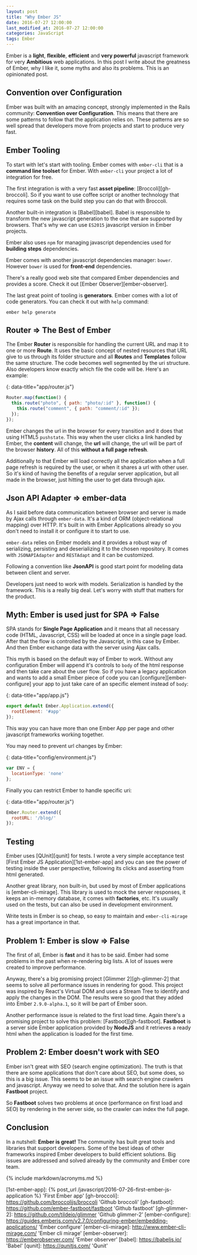 ```yaml
---
layout: post
title: "Why Ember JS"
date: 2016-07-27 12:00:00
last_modified_at: 2016-07-27 12:00:00
categories: JavaScript
tags: Ember
---
```


Ember is a **light**, **flexible**, **efficient** and **very powerful** javascript framework for very **Ambitious** web applications. In this post I write about the greatness of Ember, why I like it, some myths and also its problems. This is an opinionated post.

## Convention over Configuration

Ember was built with an amazing concept, strongly implemented in the Rails community: **Convention over Configuration**. This means that there are some patterns to follow that the application relies on. These patterns are so well spread that developers move from projects and start to produce very fast.

## Ember Tooling

To start with let's start with tooling. Ember comes with `ember-cli` that is a **command line toolset** for Ember. With `ember-cli` your project a lot of integration for free.

The first integration is with a very fast **asset pipeline**: [Broccoli][gh-broccoli]. So if you want to use coffee script or another technology that requires some task on the build step you can do that with Broccoli.

Another built-in integration is [Babel][babel]. Babel is responsible to transform the new javascript generation to the one that are supported by browsers. That's why we can use `ES2015` javascript version in Ember projects.

Ember also uses `npm` for managing javascript dependencies used for **building steps** dependencies.

Ember comes with another javascript dependencies manager: `bower`. However `bower` is used for **front-end** dependencies.

There's a really good web site that compared Ember dependencies and provides a score. Check it out [Ember Observer][ember-observer].

The last great point of tooling is **generators**. Ember comes with a lot of code generators. You can check it out with `help` command:

```shell
ember help generate
```

## Router => The Best of Ember

The Ember **Router** is responsible for handling the current URL and map it to one or more **Route**. It uses the basic concept of nested resources that URL give to us through its folder structure and all **Routes** and **Templates** follow the same structure. The code becomes well segmented by the uri structure. Also developers know exactly which file the code will be. Here's an example:

{: data-title="app/router.js"}
```javascript
Router.map(function() {
  this.route("photo", { path: "photo/:id" }, function() {
    this.route("comment", { path: "comment/:id" });
  });
});
```

Ember changes the url in the browser for every transition and it does that using HTML5 `pushstate`. This way when the user clicks a link handled by Ember, the **content** will change, the **url** will change, the url will be part of the browser **history**. All of this **without a full page refresh**.

Additionally to that Ember will load correctly all the application when a full page refresh is required by the user, or when it shares a url with other user. So it's kind of having the benefits of a regular server application, but all made in the browser, just hitting the user to get data through ajax.

## Json API Adapter => ember-data

As I said before data communication between browser and server is made by Ajax calls through `ember-data`. It's a kind of ORM (object-relational mapping) over HTTP. It's built in with Ember Applications already so you don't need to install it or configure it to start to use.

`ember-data` relies on Ember models and it provides a robust way of serializing, persisting and deserializing it to the chosen repository. It comes with `JSONAPIAdapter` and `RESTAdapt` and it can be customized.

Following a convention like **JsonAPI** is good start point for modeling data between client and server.

Developers just need to work with models. Serialization is handled by the framework. This is a really big deal. Let's worry with stuff that matters for the product.

## Myth: Ember is used just for SPA => **False**

SPA stands for **Single Page Application** and it means that all necessary code (HTML, Javascript, CSS) will be loaded at once in a single page load. After that the flow is controlled by the Javascript, in this case by Ember. And then Ember exchange data with the server using Ajax calls.

This myth is based on the default way of Ember to work. Without any configuration Ember will append it's controls to `body` of the html response and then take care about the user flow. So if you have a legacy application and wants to add a small Ember piece of code you can [configure][ember-configure] your app to just take care of an specific element instead of `body`:

{: data-title="app/app.js"}
```javascript
export default Ember.Application.extend({
  rootElement: '#app'
});
```

This way you can have more than one Ember App per page and other javascript frameworks working together.

You may need to prevent url changes by Ember:

{: data-title="config/environment.js"}
```javascript
var ENV = {
  locationType: 'none'
};
```

Finally you can restrict Ember to handle specific uri:

{: data-title="app/router.js"}
```javascript
Ember.Router.extend({
  rootURL: '/blog/'
});
```

## Testing

Ember uses [QUnit][qunit] for tests. I wrote a very simple acceptance test [First Ember JS Application][1st-ember-app] and you can see the power of testing inside the user perspective, following its clicks and asserting from html generated.

Another great library, non built-in, but used by most of Ember applications is [ember-cli-mirage]. This library is used to mock the server responses, it keeps an in-memory database, it comes with **factories**, etc. It's usually used on the tests, but can also be used in development environment.

Write tests in Ember is so cheap, so easy to maintain and `ember-cli-mirage` has a great importance in that.

## Problem 1: Ember is slow => **False**

The first of all, Ember is **fast** and it has to be said. Ember had some problems in the past when re-rendering big lists. A lot of issues were created to improve performance.

Anyway, there's a big promising project [Glimmer 2][gh-glimmer-2] that seems to solve all performance issues in rendering for good. This project was inspired by React's Virtual DOM and uses a Stream Tree to identify and apply the changes in the DOM. The results were so good that they added into Ember `2.9.0-alpha.1`, so it will be part of Ember soon.

Another performance issue is related to the first load time. Again there's a promising project to solve this problem: [Fastboot][gh-fastboot]. **Fastboot** is a server side Ember application provided by **NodeJS** and it retrieves a ready html when the application is loaded for the first time.

## Problem 2: Ember doesn't work with SEO

Ember isn't great with SEO (search engine optimization). The truth is that there are some applications that don't care about SEO, but some does, so this is a big issue. This seems to be an issue with search engine crawlers and javascript. Anyway we need to solve that. And the solution here is again **Fastboot** project.

So **Fastboot** solves two problems at once (performance on first load and SEO) by rendering in the server side, so the crawler can index the full page.

## Conclusion

In a nutshell: **Ember is great!** The community has built great tools and libraries that support developers. Some of the best ideas of other frameworks inspired Ember developers to build efficient solutions. Big issues are addressed and solved already by the community and Ember core team.

{% include markdown/acronyms.md %}

[1st-ember-app]: {% post_url /javascript/2016-07-26-first-ember-js-application %} 'First Ember app'
[gh-broccoli]: https://github.com/broccolijs/broccoli 'Github broccoli'
[gh-fastboot]: https://github.com/ember-fastboot/fastboot 'Github fastboot'
[gh-glimmer-2]: https://github.com/tildeio/glimmer 'Github glimmer-2'
[ember-configure]: https://guides.emberjs.com/v2.7.0/configuring-ember/embedding-applications/ 'Ember configure'
[ember-cli-mirage]: http://www.ember-cli-mirage.com/ 'Ember cli mirage'
[ember-observer]: https://emberobserver.com/ 'Ember observer'
[babel]: https://babeljs.io/ 'Babel'
[qunit]: https://qunitjs.com/ 'Qunit'
